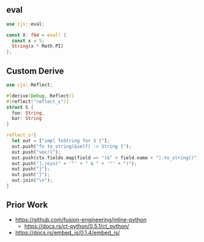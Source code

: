 ## eval

```rust
use cjs::eval;

const X: f64 = eval! {
  const x = 5;
  String(x * Math.PI)
};
```

## Custom Derive

```rust
use cjs::Reflect;

#[derive(Debug, Reflect)]
#[reflect("reflect_s")]
struct S {
  foo: String,
  bar: String
}

reflect_s!{
  let out = ["impl ToString for S {"];
  out.push("fn to_string(&self) -> String {");
  out.push("vec![");
  out.push(ctx.fields.map(field => "(&" + field.name + ").to_string()").join(", "));
  out.push("].join(" + '"' + " & " + '"' + ")");
  out.push("}");
  out.push("}");
  out.join("\n");
}
```

## Prior Work

- https://github.com/fusion-engineering/inline-python
    - https://docs.rs/ct-python/0.5.1/ct_python/
- https://docs.rs/embed_js/0.1.4/embed_js/